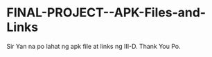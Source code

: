 # FINAL-PROJECT--APK-Files-and-Links
Sir Yan na po lahat ng apk file at links ng III-D. Thank You Po.
